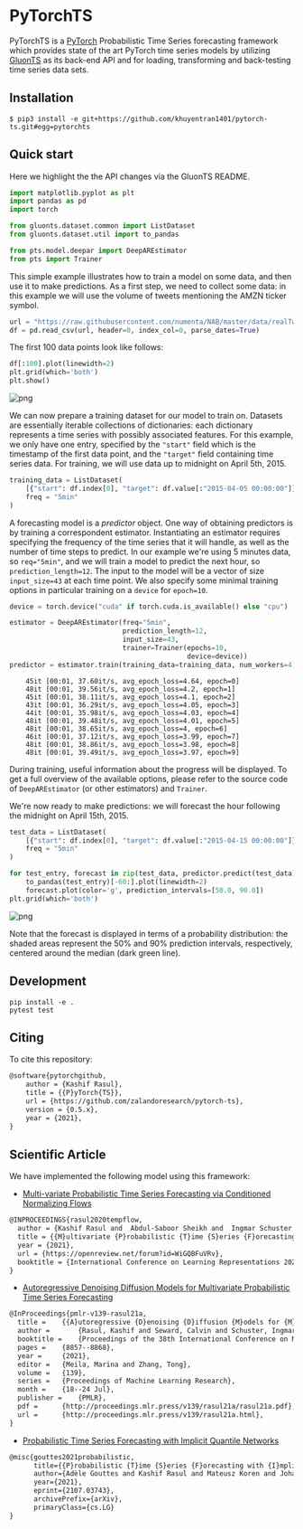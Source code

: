 # PyTorchTS

PyTorchTS is a [PyTorch](https://github.com/pytorch/pytorch) Probabilistic Time Series forecasting framework which provides state of the art PyTorch time series models by utilizing [GluonTS](https://github.com/awslabs/gluon-ts) as its back-end API and for loading, transforming and back-testing time series data sets.

## Installation

```
$ pip3 install -e git+https://github.com/khuyentran1401/pytorch-ts.git#egg=pytorchts
```

## Quick start

Here we highlight the the API changes via the GluonTS README.

```python
import matplotlib.pyplot as plt
import pandas as pd
import torch

from gluonts.dataset.common import ListDataset
from gluonts.dataset.util import to_pandas

from pts.model.deepar import DeepAREstimator
from pts import Trainer
```

This simple example illustrates how to train a model on some data, and then use it to make predictions. As a first step, we need to collect some data: in this example we will use the volume of tweets mentioning the AMZN ticker symbol.

```python
url = "https://raw.githubusercontent.com/numenta/NAB/master/data/realTweets/Twitter_volume_AMZN.csv"
df = pd.read_csv(url, header=0, index_col=0, parse_dates=True)
```

The first 100 data points look like follows:

```python
df[:100].plot(linewidth=2)
plt.grid(which='both')
plt.show()
```

![png](https://github.com/zalandoresearch/pytorch-ts/blob/master/examples/images/readme_0.png?raw=true)


We can now prepare a training dataset for our model to train on. Datasets are essentially iterable collections of dictionaries: each dictionary represents a time series with possibly associated features. For this example, we only have one entry, specified by the `"start"` field which is the timestamp of the first data point, and the `"target"` field containing time series data. For training, we will use data up to midnight on April 5th, 2015.


```python
training_data = ListDataset(
    [{"start": df.index[0], "target": df.value[:"2015-04-05 00:00:00"]}],
    freq = "5min"
)
```

A forecasting model is a *predictor* object. One way of obtaining predictors is by training a correspondent estimator. Instantiating an estimator requires specifying the frequency of the time series that it will handle, as well as the number of time steps to predict. In our example we're using 5 minutes data, so `req="5min"`, and we will train a model to predict the next hour, so `prediction_length=12`. The input to the model will be a vector of size `input_size=43` at each time point.  We also specify some minimal training options in particular training on a `device` for `epoch=10`.


```python
device = torch.device("cuda" if torch.cuda.is_available() else "cpu")

estimator = DeepAREstimator(freq="5min",
                            prediction_length=12,
                            input_size=43,
                            trainer=Trainer(epochs=10,
                                            device=device))
predictor = estimator.train(training_data=training_data, num_workers=4)
```
```
    45it [00:01, 37.60it/s, avg_epoch_loss=4.64, epoch=0]
    48it [00:01, 39.56it/s, avg_epoch_loss=4.2, epoch=1] 
    45it [00:01, 38.11it/s, avg_epoch_loss=4.1, epoch=2] 
    43it [00:01, 36.29it/s, avg_epoch_loss=4.05, epoch=3]
    44it [00:01, 35.98it/s, avg_epoch_loss=4.03, epoch=4]
    48it [00:01, 39.48it/s, avg_epoch_loss=4.01, epoch=5]
    48it [00:01, 38.65it/s, avg_epoch_loss=4, epoch=6]   
    46it [00:01, 37.12it/s, avg_epoch_loss=3.99, epoch=7]
    48it [00:01, 38.86it/s, avg_epoch_loss=3.98, epoch=8]
    48it [00:01, 39.49it/s, avg_epoch_loss=3.97, epoch=9]
```

During training, useful information about the progress will be displayed. To get a full overview of the available options, please refer to the source code of `DeepAREstimator` (or other estimators) and `Trainer`.

We're now ready to make predictions: we will forecast the hour following the midnight on April 15th, 2015.


```python
test_data = ListDataset(
    [{"start": df.index[0], "target": df.value[:"2015-04-15 00:00:00"]}],
    freq = "5min"
)
```


```python
for test_entry, forecast in zip(test_data, predictor.predict(test_data)):
    to_pandas(test_entry)[-60:].plot(linewidth=2)
    forecast.plot(color='g', prediction_intervals=[50.0, 90.0])
plt.grid(which='both')
```

![png](https://github.com/zalandoresearch/pytorch-ts/blob/master/examples/images/readme_1.png?raw=true)


Note that the forecast is displayed in terms of a probability distribution: the shaded areas represent the 50% and 90% prediction intervals, respectively, centered around the median (dark green line).


## Development

```
pip install -e .
pytest test
```

## Citing

To cite this repository:

```tex
@software{pytorchgithub,
    author = {Kashif Rasul},
    title = {{P}yTorch{TS}},
    url = {https://github.com/zalandoresearch/pytorch-ts},
    version = {0.5.x},
    year = {2021},
}
```

## Scientific Article

We have implemented the following model using this framework:

* [Multi-variate Probabilistic Time Series Forecasting via Conditioned Normalizing Flows](https://arxiv.org/abs/2002.06103)
```tex
@INPROCEEDINGS{rasul2020tempflow,
  author = {Kashif Rasul and  Abdul-Saboor Sheikh and  Ingmar Schuster and Urs Bergmann and Roland Vollgraf},
  title = {{M}ultivariate {P}robabilistic {T}ime {S}eries {F}orecasting via {C}onditioned {N}ormalizing {F}lows},
  year = {2021},
  url = {https://openreview.net/forum?id=WiGQBFuVRv},
  booktitle = {International Conference on Learning Representations 2021},
}
```

* [Autoregressive Denoising Diffusion Models for Multivariate Probabilistic Time Series Forecasting
](http://proceedings.mlr.press/v139/rasul21a.html)
```tex
@InProceedings{pmlr-v139-rasul21a,
  title = 	 {{A}utoregressive {D}enoising {D}iffusion {M}odels for {M}ultivariate {P}robabilistic {T}ime {S}eries {F}orecasting},
  author =       {Rasul, Kashif and Seward, Calvin and Schuster, Ingmar and Vollgraf, Roland},
  booktitle = 	 {Proceedings of the 38th International Conference on Machine Learning},
  pages = 	 {8857--8868},
  year = 	 {2021},
  editor = 	 {Meila, Marina and Zhang, Tong},
  volume = 	 {139},
  series = 	 {Proceedings of Machine Learning Research},
  month = 	 {18--24 Jul},
  publisher =    {PMLR},
  pdf = 	 {http://proceedings.mlr.press/v139/rasul21a/rasul21a.pdf},
  url = 	 {http://proceedings.mlr.press/v139/rasul21a.html},
}
```

* [Probabilistic Time Series Forecasting with Implicit Quantile Networks](https://arxiv.org/abs/2107.03743)
```tex
@misc{gouttes2021probabilistic,
      title={{P}robabilistic {T}ime {S}eries {F}orecasting with {I}mplicit {Q}uantile {N}etworks}, 
      author={Adèle Gouttes and Kashif Rasul and Mateusz Koren and Johannes Stephan and Tofigh Naghibi},
      year={2021},
      eprint={2107.03743},
      archivePrefix={arXiv},
      primaryClass={cs.LG}
}
```
